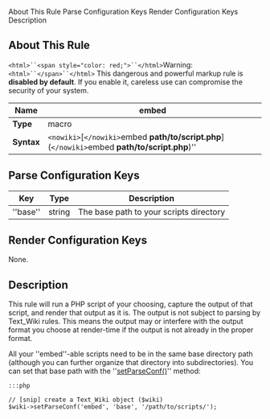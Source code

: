  About This Rule Parse Configuration Keys Render Configuration Keys Description
##  About This Rule

`<html>``<span style="color: red;">``</html>`Warning:`<html>``</span>``</html>` This dangerous and powerful markup rule is **disabled by default**.  If you enable it, careless use can compromise the security of your system.

 | **Name**   | embed                                                                                      | 
 | --------   | -----                                                                                      | 
 | **Type**   | macro                                                                                      | 
 | **Syntax** | `<nowiki>`[`</nowiki>`embed **path/to/script.php**](`</nowiki>`embed **path/to/script.php**)'' | 

##  Parse Configuration Keys

 | **Key**  | **Type** | **Description**                         | 
 | -------  | -------- | ---------------                         | 
 | ''base'' | string   | The base path to your scripts directory | 

##  Render Configuration Keys

None.

##  Description

This rule will run a PHP script of your choosing, capture the output of that script, and render that output as it is.  The output is not subject to parsing by Text_Wiki rules.  This means the output may or interfere with the output format you choose at render-time if the output is not already in the proper format.

All your ''embed''-able scripts need to be in the same base directory path (although you can further organize that directory into subdirectories).  You can set that base path with the ''[setParseConf()](MethodSetParseConf)'' method:

	:::php
	
	// [snip] create a Text_Wiki object ($wiki)
	$wiki->setParseConf('embed', 'base', '/path/to/scripts/');

